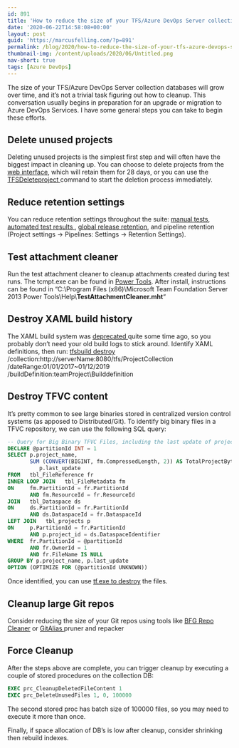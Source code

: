 ```yaml
---
id: 891
title: 'How to reduce the size of your TFS/Azure DevOps Server collection databases'
date: '2020-06-22T14:58:08+00:00'
layout: post
guid: 'https://marcusfelling.com/?p=891'
permalink: /blog/2020/how-to-reduce-the-size-of-your-tfs-azure-devops-server-collection-databases/
thumbnail-img: /content/uploads/2020/06/Untitled.png
nav-short: true
tags: [Azure DevOps]
---
```


The size of your TFS/Azure DevOps Server collection databases will grow over time, and it’s not a trivial task figuring out how to cleanup. This conversation usually begins in preparation for an upgrade or migration to Azure DevOps Services. I have some general steps you can take to begin these efforts.

## Delete unused projects

Deleting unused projects is the simplest first step and will often have the biggest impact in cleaning up. You can choose to delete projects from the [web interface](https://docs.microsoft.com/en-us/azure/devops/organizations/projects/delete-project?view=azure-devops-2019&tabs=browser%2Cazure-devops-cli), which will retain them for 28 days, or you can use the [TFSDeleteproject ](https://docs.microsoft.com/en-us/azure/devops/server/command-line/tfsdeleteproject-cmd?view=azure-devops-2019#prerequisites)command to start the deletion process immediately.

## Reduce retention settings

You can reduce retention settings throughout the suite: [manual tests](https://docs.microsoft.com/en-us/azure/devops/test/how-long-to-keep-test-results?view=azure-devops#manual-test-results), [automated test results ](https://docs.microsoft.com/en-us/azure/devops/test/how-long-to-keep-test-results?view=azure-devops#automated-test-results), [global release retention](https://docs.microsoft.com/en-us/azure/devops/pipelines/policies/retention?view=azure-devops&tabs=classic#global-release-retention-policy), and pipeline retention (Project settings -> Pipelines: Settings -> Retention Settings).

## Test attachment cleaner

Run the test attachment cleaner to cleanup attachments created during test runs. The tcmpt.exe can be found in [Power Tools](https://marketplace.visualstudio.com/items?itemName=TFSPowerToolsTeam.MicrosoftVisualStudioTeamFoundationServer2013Power). After install, instructions can be found in “C:\\Program Files (x86)\\Microsoft Team Foundation Server 2013 Power Tools\\Help\\**TestAttachmentCleaner.mht**“

## Destroy XAML build history

The XAML build system was [deprecated ](https://devblogs.microsoft.com/bharry/evolving-tfsteam-services-build-automation-capabilities/)quite some time ago, so you probably don’t need your old build logs to stick around. Identify XAML definitions, then run: [tfsbuild destroy](https://docs.microsoft.com/en-us/previous-versions/visualstudio/visual-studio-2010/ee794689%28v%3dvs.100%29) /collection:http://serverName:8080/tfs/ProjectCollection /dateRange:01/01/2017~01/12/2019 /buildDefinition:teamProject\\Builddefinition

## Destroy TFVC content

It’s pretty common to see large binaries stored in centralized version control systems (as apposed to Distributed/Git). To identify big binary files in a TFVC repository, we can use the following SQL query:

```sql
-- Query for Big Binary TFVC Files, including the last update of project
DECLARE @partitionId INT = 1 
SELECT p.project_name, 
       SUM (CONVERT(BIGINT, fm.CompressedLength, 2)) AS TotalProjectBytes,
          p.last_update
FROM   tbl_FileReference fr 
INNER LOOP JOIN   tbl_FileMetadata fm 
ON     fm.PartitionId = fr.PartitionId 
       AND fm.ResourceId = fr.ResourceId 
JOIN   tbl_Dataspace ds 
ON     ds.PartitionId = fr.PartitionId 
       AND ds.DataspaceId = fr.DataspaceId 
LEFT JOIN   tbl_projects p 
ON     p.PartitionId = fr.PartitionId 
       AND p.project_id = ds.DataspaceIdentifier 
WHERE  fr.PartitionId = @partitionId 
       AND fr.OwnerId = 1 
       AND fr.FileName IS NULL
GROUP BY p.project_name, p.last_update
OPTION (OPTIMIZE FOR (@partitionId UNKNOWN))
```

Once identified, you can use [tf.exe to destroy](https://docs.microsoft.com/en-us/azure/devops/repos/tfvc/destroy-command-team-foundation-version-control?view=azure-devops) the files.

## Cleanup large Git repos

Consider reducing the size of your Git repos using tools like [BFG Repo Cleaner](https://rtyley.github.io/bfg-repo-cleaner/) or [GitAlias ](https://github.com/GitAlias/gitalias)pruner and repacker

## Force Cleanup

After the steps above are complete, you can trigger cleanup by executing a couple of stored procedures on the collection DB:

```sql
EXEC prc_CleanupDeletedFileContent 1
EXEC prc_DeleteUnusedFiles 1, 0, 100000
```

The second stored proc has batch size of 100000 files, so you may need to execute it more than once.

Finally, if space allocation of DB’s is low after cleanup, consider shrinking then rebuild indexes.
